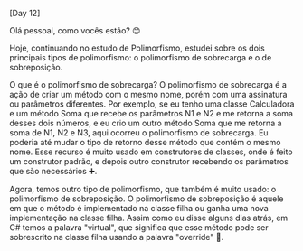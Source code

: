 [Day 12]

Olá pessoal, como vocês estão? 😊


Hoje, continuando no estudo de Polimorfismo, estudei sobre os dois principais tipos de polimorfismo: o polimorfismo de sobrecarga e o de sobreposição.


O que é o polimorfismo de sobrecarga? O polimorfismo de sobrecarga é a ação de criar um método com o mesmo nome, porém com uma assinatura ou parâmetros diferentes. Por exemplo, se eu tenho uma classe Calculadora e um método Soma que recebe os parâmetros N1 e N2 e me retorna a soma desses dois números, e eu crio um outro método Soma que me retorna a soma de N1, N2 e N3, aqui ocorreu o polimorfismo de sobrecarga. Eu poderia até mudar o tipo de retorno desse método que contém o mesmo nome. Esse recurso é muito usado em construtores de classes, onde é feito um construtor padrão, e depois outro construtor recebendo os parâmetros que são necessários ➕.


Agora, temos outro tipo de polimorfismo, que também é muito usado: o polimorfismo de sobreposição. O polimorfismo de sobreposição é aquele em que o método é implementado na classe filha ou ganha uma nova implementação na classe filha. Assim como eu disse alguns dias atrás, em C# temos a palavra "virtual", que significa que esse método pode ser sobrescrito na classe filha usando a palavra "override" 🔄.
